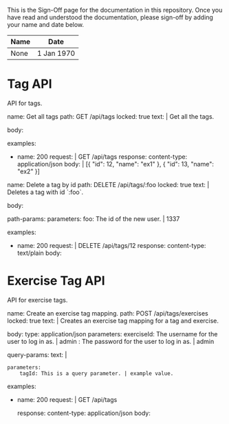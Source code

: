 <!-- sign-off-sheet:start -->
<!-- sign-off-cadence:1 month -->

This is the Sign-Off page for the documentation in this repository. Once you have read
and understood the documentation, please sign-off by adding your name and date below.

| Name | Date       |
| ---- | ---------- |
| None | 1 Jan 1970 |

<!-- sign-off-sheet:end -->

# Tag API

API for tags.

<api>
name: Get all tags
path: GET /api/tags
locked: true
text: |
    Get all the tags.

body:
    <empty>

examples:

-   name: 200
    request: |
        GET /api/tags
        response:
            content-type: application/json
            body: |
                [{
                    "id": 12,
                    "name": "ex1"
                },
                {
                    "id": 13,
                    "name": "ex2"
                }]

</api>

<api>
name: Delete a tag by id
path: DELETE /api/tags/:foo
locked: true
text: |
    Deletes a tag with id `:foo`.

body:
    <empty>

path-params:
    parameters:
        foo: The id of the new user. | 1337

examples:

-   name: 200
        request: |
        DELETE /api/tags/12
        response:
            content-type: text/plain
            body: <empty>

</api>

# Exercise Tag API

API for exercise tags.

<api>
name: Create an exercise tag mapping. 
path: POST /api/tags/exercises
locked: true
text: |
    Creates an exercise tag mapping for a tag and exercise.

body:
	type: application/json
	parameters:
		exerciseId: The username for the user to log in as. | admin
		: The password for the user to log in as. | admin

query-params:
    text: |
        
    parameters:
        tagId: This is a query parameter. | example value.

examples:

-   name: 200
    request: |
		GET /api/tags
		
	response:
		content-type: application/json
		body: <empty>

</api>

<!-- write documentation here! -->
